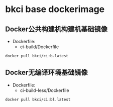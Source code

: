 # bkci base dockerimage

## Docker公共构建机构建机基础镜像

- Dockerfile:
  - ci-build/Dockerfile

```
docker pull bkci/ci:b.latest
```

## Docker无编译环境基础镜像

- Dockerfile:
  - ci-build-less/Dockerfile

```
docker pull bkci/ci:bl.latest
```